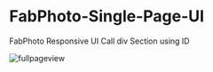# FabPhoto-Single-Page-UI
FabPhoto Responsive UI Call div Section using ID 


![fullpageview](https://user-images.githubusercontent.com/90255998/147193304-1fbd1e5e-c3c4-4448-8346-bb9811ebd1c0.png)
